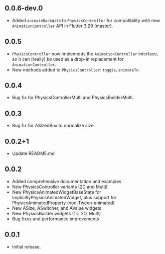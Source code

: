 ## 0.0.6-dev.0

* Added `animateBackWith` to `PhysicsController` for compatibility with new `AnimationController` API in Flutter 3.29 (master).

## 0.0.5

* `PhysicsController` now implements the `AnimationController` interface, so it can (really) be used as a drop-in replacement for `AnimationController`.
* New methods added to `PhysicsController`: `toggle`, `animateTo`.

## 0.0.4

* Bug fix for PhysicsControllerMulti and PhysicsBuilderMulti.

## 0.0.3

* Bug fix for ASizedBox to normalize size.

## 0.0.2+1

* Update README.md

## 0.0.2

* Added comprehensive documentation and examples
* New PhysicsController variants (2D and Multi)
* New PhysicsAnimatedWidgetBaseState for ImplicitlyPhysicsAnimatedWidget, plus support for PhysicsAnimatedProperty (non-Tween-animated)
* New ASize, ASwitcher, and AValue widgets
* New PhysicsBuilder widgets (1D, 2D, Multi)
* Bug fixes and performance improvements

## 0.0.1

* Initial release.
